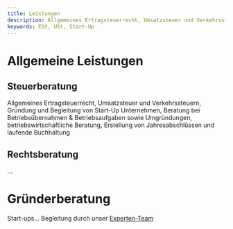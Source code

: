 ```yaml
---
title: Leistungen
description: Allgemeines Ertragsteuerrecht, Umsatzsteuer und Verkehrssteuern, Gründung und Begleitung von Start-Up Unternehmen, Beratung bei Betriebsübernahmen & Betriebsaufgaben sowie Umgründungen, betriebswirtschaftliche Beratung
keywords: ESt, USt, Start-Up
---
```


# Allgemeine Leistungen

## Steuerberatung

Allgemeines Ertragsteuerrecht, Umsatzsteuer und Verkehrssteuern, Gründung und Begleitung von Start-Up Unternehmen, Beratung bei Betriebsübernahmen & Betriebsaufgaben sowie Umgründungen, betriebswirtschaftliche Beratung, Erstellung von Jahresabschlüssen und laufende Buchhaltung


## Rechtsberatung

...


# Gründerberatung

Start-ups... Begleitung durch unser [Experten-Team](/team)


